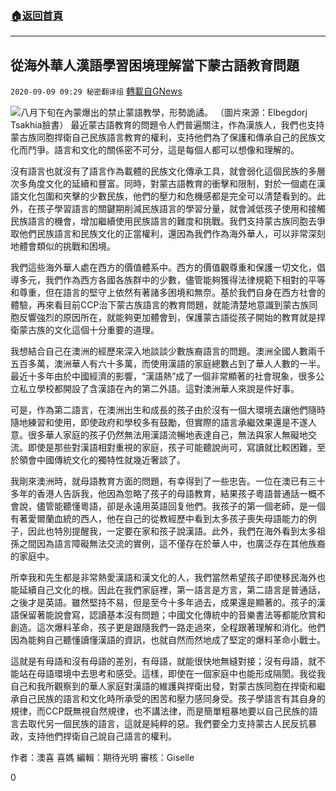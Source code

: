 ###  [:house:返回首頁](https://github.com/ourhimalayas/txt)
---

## 從海外華人漢語學習困境理解當下蒙古語教育問題
`2020-09-09 09:29 秘密翻译组` [轉載自GNews](https://gnews.org/zh-hant/343414/)

![](https://s3.amazonaws.com/gnews-media-offload/wp-content/uploads/2020/09/09092146/54fbb002-a0d5-4a9c-9ef7-3038bc6d3452.jpg)八月下旬在內蒙爆出的禁止蒙語教學，形勢詭譎。 （圖片來源：Elbegdorj Tsakhia臉書） 
最近蒙古語教育的問題令人們普遍關注，作為漢族人，我們也支持蒙古族同胞捍衛自己民族語言教育的權利，支持他們為了保護和傳承自己的民族文化而鬥爭。語言和文化的關係密不可分，這是每個人都可以想像和理解的。

沒有語言也就沒有了語言作為載體的民族文化傳承工具，就會弱化這個民族的多層次多角度文化的延續和豐富。同時，對蒙古語教育的衝擊和限制，對於一個處在漢語文化包圍和夾擊的少數民族，他們的壓力和危機感都是完全可以清楚看到的。此外，在孩子學習語言的關鍵期削減民族語言的學習分量，就會減低孩子使用和接觸民族語言的機會，增加繼續使用民族語言的難度和挑戰。我們支持蒙古族同胞去爭取他們民族語言和民族文化的正當權利，還因為我們作為海外華人，可以非常深刻地體會類似的挑戰和困境。

我們這些海外華人處在西方的價值體系中。西方的價值觀尊重和保護一切文化，倡導多元，我們作為西方各國各族群中的少數，儘管能夠獲得法律規範下相對的平等和尊重，但在語言的堅守上依然有著諸多困境和無奈。基於我們自身在西方社會的體驗，再來看目前CCP治下蒙古族語言的教育問題，就能清楚地意識到蒙古族同胞反響強烈的原因所在，就能夠更加體會到，保護蒙古語從孩子開始的教育就是捍衛蒙古族的文化這個十分重要的道理。

我想結合自己在澳洲的經歷來深入地談談少數族裔語言的問題。澳洲全國人數兩千五百多萬，澳洲華人有六十多萬，而使用漢語的家庭總數占到了華人人數的一半。最近十多年由於中國經濟的影響，“漢語熱”成了一個非常顯著的社會現象，很多公立私立學校都開設了含漢語在內的第二外語。這對澳洲華人來說是件好事。

可是，作為第二語言，在澳洲出生和成長的孩子由於沒有一個大環境去讓他們隨時隨地練習和使用，即使政府和學校多有鼓勵，但實際的語言承繼效果還是不遂人意。很多華人家庭的孩子仍然無法用漢語流暢地表達自己，無法與家人無礙地交流。即使是那些對漢語相對重視的家庭，孩子可能聽說尚可，寫讀就比較困難，至於領會中國傳統文化的獨特性就幾近奢談了。

我剛來澳洲時，就母語教育方面的問題，有幸得到了一些忠告。一位在澳已有三十多年的香港人告訴我，他因為忽略了孩子的母語教育，結果孩子粵語普通話一概不會說，儘管能聽懂粵語，卻是永遠用英語回复他們。我孩子的第一個老師，是一個有著愛爾蘭血統的西人，他在自己的從教經歷中看到太多孩子喪失母語能力的例子，因此也特別提醒我，一定要在家和孩子說漢語。此外，我們在海外看到太多祖孫之間因為語言障礙無法交流的實例，這不僅存在於華人中，也廣泛存在其他族裔的家庭中。

所幸我和先生都是非常熱愛漢語和漢文化的人，我們當然希望孩子即使移民海外也能延續自己文化的根。因此在我們家庭裡，第一語言是方言，第二語言是普通話，之後才是英語。雖然堅持不易，但是至今十多年過去，成果還是顯著的。孩子的漢語保留著能說會寫，認讀基本沒有問題；中國文化傳統中的音樂書法等都能欣賞和創造。這次爆料革命，孩子更是跟隨我們一路走過來，全程跟著理解和消化。他們因為能夠自己聽懂讀懂漢語的資訊，也就自然而然地成了堅定的爆料革命小戰士。

這就是有母語和沒有母語的差別，有母語，就能很快地無縫對接；沒有母語，就不能站在母語環境中去思考和感受。這樣，即使在一個家庭中也能形成隔閡。我從我自己和我所觀察到的華人家庭對漢語的維護與捍衛出發，對蒙古族同胞在捍衛和繼承自己民族的語言和文化時所承受的困苦和壓力感同身受。孩子學語言有其自身的規律，而CCP既無視自然規律，也不講法律，而是簡單粗暴地要以自己民族的語言去取代另一個民族的語言，這就是純粹的惡。我們要全力支持蒙古人民反抗暴政，支持他們捍衛自己說自己語言的權利。

作者：澳喜 喜媽
編輯：期待光明
審核：Giselle

0
